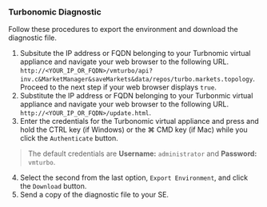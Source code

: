 ### Turbonomic Diagnostic

Follow these procedures to export the environment and download the diagnostic file.

1. Subsitute the IP address or FQDN belonging to your Turbnomic virtual appliance and navigate your web browser to the following URL.  `http://<YOUR_IP_OR_FQDN>/vmturbo/api?inv.c&MarketManager&saveMarkets&data/repos/turbo.markets.topology`.  Proceed to the next step if your web browser displays `true`.
2. Substitute the IP address or FQDN belonging to your Turbonmic virtual appliance and navigate your web browser to the following URL.  `http://<YOUR_IP_OR_FQDN>/update.html`.
3. Enter the credentials for the Turbonomic virtual appliance and press and hold the CTRL key (if Windows) or the &#8984; CMD key (if Mac) while you click the `Authenticate` button.
> The default credentials are **Username:** `administrator` and **Password:** `vmturbo`.
4. Select the second from the last option, `Export Environment`, and click the `Download` button.
5. Send a copy of the diagnostic file to your SE.
